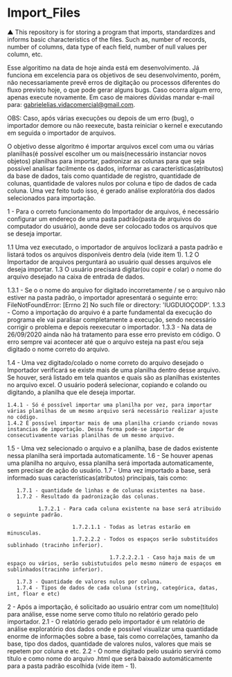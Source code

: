 # Import_Files
 ▲ This repository is for storing a program that imports, standardizes and informs basic characteristics of the files. Such as, number of records, number of columns, data type of each field, number of null values ​​per column, etc.

Esse algoritimo na data de hoje ainda está em desenvolvimento. Já funciona em excelencia para os objetivos de seu desenvolvimento, porém, não necessariamente prevê erros de digitação ou processos diferentes do fluxo previsto hoje, o que pode gerar alguns bugs. Caso ocorra algum erro, apenas execute novamente. Em caso de maiores dúvidas mandar e-mail para: gabrielelias.vidacomercial@gmail.com.

OBS: Caso, após várias execuções ou depois de um erro (bug), o importador demore ou não reexecute, basta reiniciar o kernel e executando em seguida o importador de arquivos.

O objetivo desse algoritmo é importar arquivos excel com uma ou várias planilhas(é possível escolher um ou mais(necessário instanciar novos objetos) planilhas para importar, padronizar as colunas para que seja possível analisar facilmente os dados, informar as características(atributos) da base de dados, tais como quantidade de registro, quantidade de colunas, quantidade de valores nulos por coluna e tipo de dados de cada coluna. Uma vez feito tudo isso, é gerado análise exploratória dos dados selecionados para importação.

1 - Para o correto funcionamento do Importador de arquivos, é necessário configurar um endereço de uma pasta padrão(pasta de arquivos do computador do usuário), aonde deve ser colocado todos os arquivos que se deseja importar. 

 1.1 Uma vez executado, o importador de arquivos loclizará a pasta padrão e listará todos os arquivos disponíveis dentro dela (vide item 1). 
 1.2 O Importador de arquivos perguntará ao usuário qual desses arquivos ele deseja importar.
 1.3 O usuário precisará digitar(ou copir e colar) o nome do arquivo desejado na caixa de entrada de dados.
   
   1.3.1 - Se o o nome do arquivo for digitado incorretamente / se o arquivo não estiver na pasta padrão, o importador apresentará o seguinte erro: FileNotFoundError: [Errno 2] No such file or directory: 'IUGDUIOÇODP'.
   1.3.3 - Como a importação do arquivo é a parte fundamental da execução do programa ele vai paralisar completamente a execução, sendo necessário corrigir o problema e depois reexecutar o importador.
   1.3.3 - Na data de 26/09/2020 ainda não há tratamento para esse erro previsto em código. O erro sempre vai acontecer até que o arquivo esteja na past e/ou seja digitado o nome correto do arquivo.
   
  1.4 - Uma vez digitado/colado o nome correto do arquivo desejado o Importador verificará se existe mais de uma planilha dentro desse arquivo. Se houver, será listado em tela quantos e quais são as planilhas existentes no arquivo excel. O usuário poderá selecionar, copiando e colando ou digitando, a planilha que ele deseja importar.
    
    1.4.1 - Só é possível importar uma planilha por vez, para importar várias planilhas de um mesmo arquivo será necessário realizar ajuste no código.
    1.4.2 É possível importar mais de uma planilha criando criando novas instancias de importação. Dessa forma pode-se importar de consecutivamente varias planilhas de um mesmo arquivo.
    
 1.5 - Uma vez selecionado o arquivo e a planilha,  base de dados existente nessa planilha será importada automaticamente. 
 1.6 - Se houver apenas uma planilha no arquivo, essa planilha será importada automaticamente, sem precisar de ação do usuário.
 1.7 - Uma vez importado a base, será informado suas características(atributos) principais, tais como:
       
       1.7.1 - quantidade de linhas e de colunas existentes na base.
       1.7.2 - Resultado da padronização das colunas.
   
              1.7.2.1 - Para cada coluna existente na base será atribuido o seguinte padrão.
       
                         1.7.2.1.1 - Todas as letras estarão em minusculas.
                         1.7.2.2.2 - Todos os espaços serão substituídos sublinhado (tracinho inferior).
               
                                     1.7.2.2.2.1 - Caso haja mais de um espaço ou vários, serão subistutuidos pelo mesmo número de espaços em sublinhados(tracinho inferior).

       1.7.3 - Quantidade de valores nulos por coluna.
       1.7.4 - Tipos de dados de cada coluna (string, categórica, datas, int, floar e etc) 
 
 2 - Após a importação, é solicitado ao usuário entrar com um nome(titulo) para análise, esse nome serve como título no relatório gerado pelo importador.
 2.1 - O relatório gerado pelo importador é um relatório de análise exploratório dos dados onde e possível visualizar uma quantidade enorme de informações sobre a base, tais como correlações, tamanho da base, tipo dos dados, quantidade de valores nulos, valores que mais se repetem por coluna e etc.
 2.2 - O nome digitado pelo usuário servirá como título e como nome do arquivo .html que será baixado automáticamente para a pasta padrão escolhida (vide item - 1).
 
